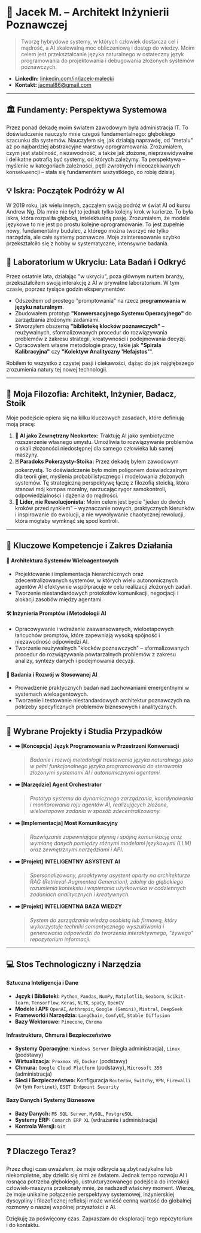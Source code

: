# 🧠 Jacek M. – Architekt Inżynierii Poznawczej

> Tworzę hybrydowe systemy, w których człowiek dostarcza cel i mądrość, a AI skalowalną moc obliczeniową i dostęp do wiedzy. Moim celem jest przekształcanie języka naturalnego w ostateczny język programowania do projektowania i debugowania złożonych systemów poznawczych.

* **LinkedIn:** [linkedin.com/in/jacek-małecki](https://www.linkedin.com/in/jacek-ma%C5%82ecki-01bab91b6/)
* **Kontakt:** [jacmal86@gmail.com](jacmal86@gmail.com)

---

## 🏛️ Fundamenty: Perspektywa Systemowa

Przez ponad dekadę moim światem zawodowym była administracja IT. To doświadczenie nauczyło mnie czegoś fundamentalnego: głębokiego szacunku dla systemów. Nauczyłem się, jak działają naprawdę, od "metalu" aż po najbardziej abstrakcyjne warstwy oprogramowania. Zrozumiałem, czym jest stabilność, niezawodność, a także jak złożone, nieprzewidywalne i delikatne potrafią być systemy, od których zależymy. Ta perspektywa – myślenie w kategoriach zależności, pętli zwrotnych i nieoczekiwanych konsekwencji – stała się fundamentem wszystkiego, co robię dzisiaj.

## 💡 Iskra: Początek Podróży w AI

W 2019 roku, jak wielu innych, zacząłem swoją podróż w świat AI od kursu Andrew Ng. Dla mnie nie był to jednak tylko kolejny krok w karierze. To była iskra, która rozpaliła głęboką, intelektualną pasję. Zrozumiałem, że modele językowe to nie jest po prostu kolejne oprogramowanie. To jest zupełnie nowy, fundamentalny budulec, z którego można tworzyć nie tylko narzędzia, ale całe systemy poznawcze. Moje zainteresowanie szybko przekształciło się z hobby w systematyczne, intensywne badania.

## 🔬 Laboratorium w Ukryciu: Lata Badań i Odkryć

Przez ostatnie lata, działając "w ukryciu", poza głównym nurtem branży, przekształciłem swoją interakcję z AI w prywatne laboratorium. W tym czasie, poprzez tysiące godzin eksperymentów:
* Odszedłem od prostego "promptowania" na rzecz **programowania w języku naturalnym**.
* Zbudowałem prototyp **"Konwersacyjnego Systemu Operacyjnego"** do zarządzania złożonymi zadaniami.
* Stworzyłem obszerną **"bibliotekę klocków poznawczych"** – reużywalnych, sformalizowanych procedur do rozwiązywania problemów z zakresu strategii, kreatywności i podejmowania decyzji.
* Opracowałem własne metodologie pracy, takie jak **"Spirala Kalibracyjna"** czy **"Kolektyw Analityczny 'Hefajstos'"**.

Robiłem to wszystko z czystej pasji i ciekawości, dążąc do jak najgłębszego zrozumienia natury tej nowej technologii.

---

## 🧭 Moja Filozofia: Architekt, Inżynier, Badacz, Stoik

Moje podejście opiera się na kilku kluczowych zasadach, które definiują moją pracę:

1.  **🧠 AI jako Zewnętrzny Neokortex:** Traktuję AI jako symbiotyczne rozszerzenie własnego umysłu. Umożliwia to rozwiązywanie problemów o skali złożoności niedostępnej dla samego człowieka lub samej maszyny.
2.  **🃏 Paradoks Pokerzysty-Stoika:** Przez dekadę byłem zawodowym pokerzystą. To doświadczenie było moim poligonem doświadczalnym dla teorii gier, myślenia probabilistycznego i modelowania złożonych systemów. Tę strategiczną perspektywę łączę z filozofią stoicką, która stanowi mój kompas moralny, narzucając rygor samokontroli, odpowiedzialności i dążenia do mądrości.
3.  **🧭 Lider, nie Rewolucjonista:** Moim celem jest bycie "jeden do dwóch kroków przed rynkiem" – wyznaczanie nowych, praktycznych kierunków i inspirowanie do ewolucji, a nie wywoływanie chaotycznej rewolucji, która mogłaby wymknąć się spod kontroli.

---

## 🔑 Kluczowe Kompetencje i Zakres Działania

#### 🤖 Architektura Systemów Wieloagentowych
* Projektowanie i implementacja hierarchicznych oraz zdecentralizowanych systemów, w których wielu autonomicznych agentów AI efektywnie współpracuje w celu realizacji złożonych zadań.
* Tworzenie niestandardowych protokołów komunikacji, negocjacji i alokacji zasobów między agentami.

#### 🛠️ Inżynieria Promptów i Metodologii AI
* Opracowywanie i wdrażanie zaawansowanych, wieloetapowych łańcuchów promptów, które zapewniają wysoką spójność i niezawodność odpowiedzi AI.
* Tworzenie reużywalnych "klocków poznawczych" – sformalizowanych procedur do rozwiązywania powtarzalnych problemów z zakresu analizy, syntezy danych i podejmowania decyzji.

#### 🧪 Badania i Rozwój w Stosowanej AI
* Prowadzenie praktycznych badań nad zachowaniami emergentnymi w systemach wieloagentowych.
* Tworzenie i testowanie niestandardowych architektur poznawczych na potrzeby specyficznych problemów biznesowych i analitycznych.

---

## 📂 Wybrane Projekty i Studia Przypadków

* **➡️ [Koncepcja] Język Programowania w Przestrzeni Konwersacji**
    > *Badanie i rozwój metodologii traktowania języka naturalnego jako w pełni funkcjonalnego języka programowania do sterowania złożonymi systemami AI i autonomicznymi agentami.*

* **➡️ [Narzędzie] Agent Orchestrator**
    > *Prototyp systemu do dynamicznego zarządzania, koordynowania i monitorowania roju agentów AI, realizujących złożone, wieloetapowe zadania w sposób zdecentralizowany.*

* **➡️ [Implementacja] Most Komunikacyjny**
    > *Rozwiązanie zapewniające płynną i spójną komunikację oraz wymianę danych pomiędzy różnymi modelami językowymi (LLM) oraz zewnętrznymi narzędziami i API.*

* **➡️ [Projekt] INTELIGENTNY ASYSTENT AI**
    > *Spersonalizowany, proaktywny asystent oparty na architekturze RAG (Retrieval-Augmented Generation), zdolny do głębokiego rozumienia kontekstu i wspierania użytkownika w codziennych zadaniach analitycznych i kreatywnych.*

* **➡️ [Projekt] INTELIGENTNA BAZA WIEDZY**
    > *System do zarządzania wiedzą osobistą lub firmową, który wykorzystuje techniki semantycznego wyszukiwania i generowania odpowiedzi do tworzenia interaktywnego, "żywego" repozytorium informacji.*

---

## 💻 Stos Technologiczny i Narzędzia

#### Sztuczna Inteligencja i Dane
* **Język i Biblioteki:** `Python`, `Pandas`, `NumPy`, `Matplotlib`, `Seaborn`, `Scikit-learn`, `TensorFlow`, `Keras`, `NLTK`, `spaCy`, `OpenCV`
* **Modele i API:** `OpenAI`, `Anthropic`, `Google (Gemini)`, `Mistral`, `DeepSeek`
* **Frameworki i Narzędzia:** `LangChain`, `ComfyUI`, `Stable Diffusion`
* **Bazy Wektorowe:** `Pinecone`, `Chroma`

#### Infrastruktura, Chmura i Bezpieczeństwo
* **Systemy Operacyjne:** `Windows Server` (biegła administracja), `Linux` (podstawy)
* **Wirtualizacja:** `Proxmox VE`, `Docker` (podstawy)
* **Chmura:** `Google Cloud Platform` (podstawy), `Microsoft 356` (administracja)
* **Sieci i Bezpieczeństwo:** Konfiguracja `Routerów`, `Switchy`, `VPN`, `Firewalli` (w tym `Fortinet`), `ESET Endpoint Security`

#### Bazy Danych i Systemy Biznesowe
* **Bazy Danych:** `MS SQL Server`, `MySQL`, `PostgreSQL`
* **Systemy ERP:** `Comarch ERP XL` (wdrażanie i administracja)
* **Kontrola Wersji:** `Git`

---

## ❓ Dlaczego Teraz?

Przez długi czas uważałem, że moje odkrycia są zbyt radykalne lub niekompletne, aby dzielić się nimi ze światem. Jednak tempo rozwoju AI i rosnąca potrzeba głębokiego, ustrukturyzowanego podejścia do interakcji człowiek-maszyna przekonały mnie, że nadszedł właściwy moment. Wierzę, że moje unikalne połączenie perspektywy systemowej, inżynierskiej dyscypliny i filozoficznej refleksji może wnieść cenną wartość do globalnej rozmowy o naszej wspólnej przyszłości z AI.

Dziękuję za poświęcony czas. Zapraszam do eksploracji tego repozytorium i do kontaktu.
